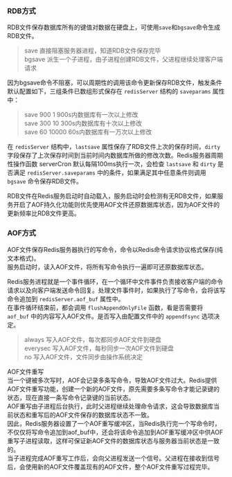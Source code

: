 ### RDB方式
RDB文件保存数据库所有的键值对数据在硬盘上，可使用`save`和`bgsave`命令生成RDB文件。   
>save 直接阻塞服务器进程，知道RDB文件保存完毕   
>bgsave 派生一个子进程，由子进程创建RDB文件，父进程继续处理客户端请求   

因为bgsave命令不阻塞，可以周期性的调用该命令更新保存RDB文件，触发条件默认配置如下，三组条件已数组形式保存在 `redisServer` 结构的 `saveparams` 属性中：   
>save 900 1       900s内数据库有一次以上修改   
>save 300 10      300s内数据库有十次以上修改   
>save 60  10000   60s内数据库有一万次以上修改   

在 `redisServer` 结构中，`lastsave` 属性保存了RDB文件上次的保存时间，`dirty` 字段保存了上次保存时间到当前时间内数据库所做的修改次数。Redis服务器周期性操作函数 serverCron 默认每隔100ms执行一次，会检查 `lastsave` 和 `dirty` 是否满足 `redisServer.saveparams` 中的条件，如果满足其中任意条件则调用 `bgsave` 命令保存RDB文件。   

RDB文件在Redis服务启动时自动载入，服务启动时会检测有无RDB文件，如果服务开启了AOF持久化功能则优先使用AOF文件还原数据库状态，因为AOF文件的更新频率比RDB文件更高。   

### AOF方式
AOF文件保存Redis服务器执行的写命令，命令以Redis命令请求协议格式保存(纯文本格式)。   
服务启动时，读入AOF文件，将所有写命令执行一遍即可还原数据库状态。   

Redis服务进程就是一个事件循环，在一个循环中文件事件负责接收客户端的命令请求以及向客户端发送命令回复。处理文件事件时，如果执行了写命令，会将该写命令追加到 `redisServer.aof_buf` 属性中。   
在事件循环结束前，都会调用 `flushAppendOnlyFile` 函数，看是否需要将 `aof_buf` 中的内容写入AOF文件。是否写入由配置文件中的 `appendfsync` 选项决定。   
> always 写入AOF文件，每次都同步AOF文件到硬盘   
> everysec 写入AOF文件，每秒同步一次AOF文件到硬盘   
> no 写入AOF文件，文件同步由操作系统决定   

AOF文件重写   
当一个键被多次写时，AOF会记录多条写命令，导致AOF文件过大。Redis提供AOF文件重写功能，创建一个新的AOF文件，原先需要多条写命令才能记录键的状态，现在直接一条写命令记录键的当前状态。   
AOF重写由子进程后台执行，此时父进程继续处理命令请求，这会导致数据库当前状态和重写后的AOF文件保存的数据库状态不一致。   
因此，Redis服务器设置了一个AOF重写缓冲区，当Redis执行完一个写命令时，不仅仅将写命令追加到aof_buf中，还会将该命令追加到AOF重写缓冲区中供AOF重写子进程读取，这样可保证新AOF文件的数据库状态与服务器当前状态是一致的。   
当子进程完成AOF重写工作后，会向父进程发送一个信号。父进程在接收到信号后，会使用新的AOF文件覆盖现有的AOF文件，整个AOF文件重写过程完毕。   
